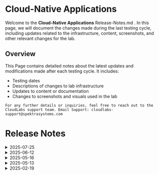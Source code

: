 # Cloud-Native Applications

Welcome to the **Cloud-Native Applications** Release-Notes.md . In this page, we will document the changes made during the last testing cycle, including updates related to the infrastructure, content, screenshots, and other relevant changes for the lab.

## Overview

This Page contains detailed notes about the latest updates and modifications made after each testing cycle. It includes:

- Testing dates
- Descriptions of changes to lab infrastructure
- Updates to content or documentation
- Changes to screenshots and visuals used in the lab

`For any further details or inquiries, feel free to reach out to the CloudLabs support team. Email Support: cloudlabs-support@spektrasystems.com`

# Release Notes
<details>
  <summary>2025-07-25</summary>

Internal testing and feedback incorporation are currently in progress. The release notes will be updated once this is complete.
</details>
<details>
  <summary>2025-06-12</summary>

### Release Date: 2025-05-16

- **Testing Date**: 2025-06-12

## Infrastructure Changes

NA

## Content Changes

- **Change**: Minor UI Changes and instructions updated.

## Screenshot Updates

- **Change**: Screenshots are udpated.

## Testing Notes

- **Testing Date**: 2025-06-12
- **Issues Found**: NA
- **Resolved Issues**: NA

---
</details>


<details>
  <summary>2025-05-16</summary>

### Release Date: 2025-05-16

- **Testing Date**: 2025-05-16

## Infrastructure Changes

NA

## Content Changes

- **Change**: Minor UI Changes and instructions updated.

## Screenshot Updates

- **Change**: Screenshots are upto date.

## Testing Notes

- **Testing Date**: 2025-05-16
- **Issues Found**: NA
- **Resolved Issues**: NA

---
</details>

<details>
  <summary>2025-05-13</summary>

### Release Date: 2025-05-13

- **Testing Date**: 2025-05-13

## Infrastructure Changes

NA

## Content Changes

- **Change**: Minor UI Changes and instructions updated for English and Spanish language based on customer feedback.

## Screenshot Updates

- **Change**: Screenshots are upto date.

## Testing Notes

- **Testing Date**: 2025-05-13
- **Issues Found**: NA
- **Resolved Issues**: NA
---
</details>


<details>
  <summary>2025-02-19</summary>

### Release Date: 2025-02-17

- **Change**: Updated the lab guide for UI changes and updated YAML file to resolve the GitHub workflow issue in ex 5 task 2 step 25.
- **Testing Date**: 2025-02-19

## Infrastructure Changes

NA

## Content Changes

- **Change**: Updated the lab guide with the latest UI updates.

## Testing Notes

- **Testing Date**: 2025-02-19
- **Issues Found**: The most recent testing phase was completed. Faced an issue in ex 5 task 2 step 25 website was not coming up.
- **Resolved Issues**: Updated the YAML to resolve the issue.

---
</details>
